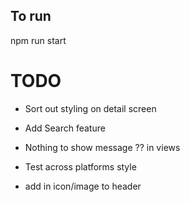 ## To run

npm run start

# TODO

- Sort out styling on detail screen

- Add Search feature

- Nothing to show message ?? in views

- Test across platforms style

- add in icon/image to header